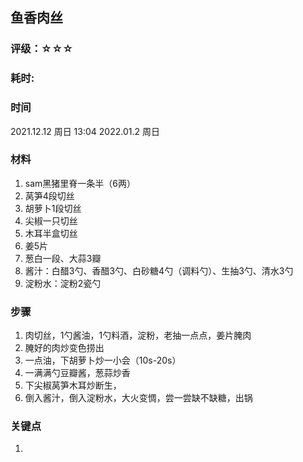 ## 鱼香肉丝

### 评级：☆☆☆

### 耗时: 

### 时间 
2021.12.12 周日 13:04
2022.01.2 周日

### 材料
1. sam黑猪里脊一条半（6两）
2. 莴笋4段切丝
3. 胡萝卜1段切丝
4. 尖椒一只切丝
5. 木耳半盒切丝
6. 姜5片
7. 葱白一段、大蒜3瓣
8. 酱汁：白醋3勺、香醋3勺、白砂糖4勺（调料勺）、生抽3勺、清水3勺
9. 淀粉水：淀粉2瓷勺

### 步骤
1. 肉切丝，1勺酱油，1勺料酒，淀粉，老抽一点点，姜片腌肉
2. 腌好的肉炒变色捞出
3. 一点油，下胡萝卜炒一小会（10s-20s）
4. 一满满勺豆瓣酱，葱蒜炒香
5. 下尖椒莴笋木耳炒断生，
6. 倒入酱汁，倒入淀粉水，大火变惆，尝一尝缺不缺糖，出锅

### 关键点
1. ~~~~